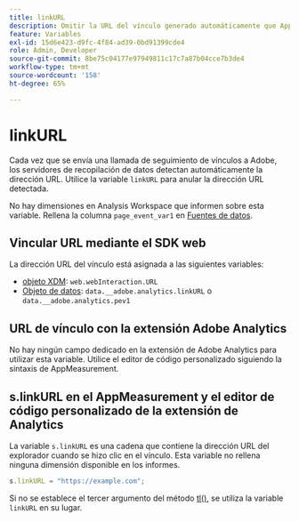```yaml
---
title: linkURL
description: Omitir la URL del vínculo generado automáticamente que AppMeasurement utiliza en las llamadas de seguimiento de vínculos.
feature: Variables
exl-id: 15d6e423-d9fc-4f84-ad39-0bd91399cde4
role: Admin, Developer
source-git-commit: 8be75c04177e97949811c17c7a87b04cce7b3de4
workflow-type: tm+mt
source-wordcount: '158'
ht-degree: 65%

---
```


# linkURL

Cada vez que se envía una llamada de seguimiento de vínculos a Adobe, los servidores de recopilación de datos detectan automáticamente la dirección URL. Utilice la variable `linkURL` para anular la dirección URL detectada.

No hay dimensiones en Analysis Workspace que informen sobre esta variable. Rellena la columna `page_event_var1` en [Fuentes de datos](/help/export/analytics-data-feed/data-feed-overview.md).

## Vincular URL mediante el SDK web

La dirección URL del vínculo está asignada a las siguientes variables:

* [objeto XDM](/help/implement/aep-edge/xdm-var-mapping.md): `web.webInteraction.URL`
* [Objeto de datos](/help/implement/aep-edge/data-var-mapping.md): `data.__adobe.analytics.linkURL` o `data.__adobe.analytics.pev1`

## URL de vínculo con la extensión Adobe Analytics

No hay ningún campo dedicado en la extensión de Adobe Analytics para utilizar esta variable. Utilice el editor de código personalizado siguiendo la sintaxis de AppMeasurement.

## s.linkURL en el AppMeasurement y el editor de código personalizado de la extensión de Analytics

La variable `s.linkURL` es una cadena que contiene la dirección URL del explorador cuando se hizo clic en el vínculo. Esta variable no rellena ninguna dimensión disponible en los informes.

```js
s.linkURL = "https://example.com";
```

Si no se establece el tercer argumento del método [tl()](../functions/tl-method.md), se utiliza la variable `linkURL` en su lugar.
